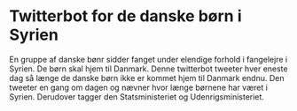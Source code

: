 # Twitterbot for de danske børn i Syrien

En gruppe af danske bønr sidder fanget under elendige forhold i fangelejre i Syrien. De børn skal hjem til Danmark.
Denne twitterbot tweeter hver eneste dag så længe de danske børn ikke er kommet hjem til Danmark endnu.
Den tweeter en gang om dagen og nævner hvor længe børnene har været i Syrien. Derudover tagger den
Statsministeriet og Udenrigsministeriet.
